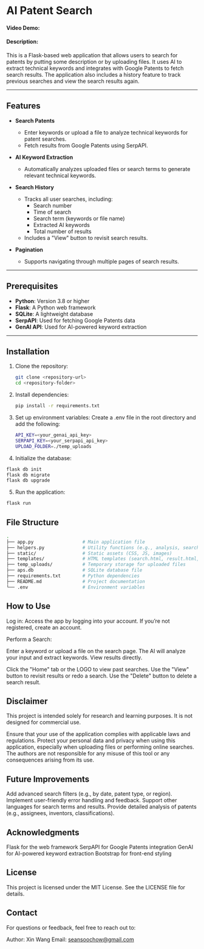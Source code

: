 # AI Patent Search
#### Video Demo:  [<URL HERE>](https://youtu.be/DQgnEHrdX6Q)
#### Description:

This is a Flask-based web application that allows users to search for patents by putting some description or by uploading files. It uses AI to extract technical keywords and integrates with Google Patents to fetch search results. The application also includes a history feature to track previous searches and view the search results again.

---

## Features

- **Search Patents**  
  - Enter keywords or upload a file to analyze technical keywords for patent searches.
  - Fetch results from Google Patents using SerpAPI.

- **AI Keyword Extraction**  
  - Automatically analyzes uploaded files or search terms to generate relevant technical keywords.

- **Search History**  
  - Tracks all user searches, including:
    - Search number
    - Time of search
    - Search term (keywords or file name)
    - Extracted AI keywords
    - Total number of results
  - Includes a "View" button to revisit search results.

- **Pagination**  
  - Supports navigating through multiple pages of search results.

---

## Prerequisites

- **Python**: Version 3.8 or higher
- **Flask**: A Python web framework
- **SQLite**: A lightweight database
- **SerpAPI**: Used for fetching Google Patents data
- **GenAI API**: Used for AI-powered keyword extraction

---

## Installation

1. Clone the repository:  
   ```bash
   git clone <repository-url>
   cd <repository-folder>

2. Install dependencies:
   ```bash
   pip install -r requirements.txt

3. Set up environment variables:
   Create a .env file in the root directory and add the following:
   ```bash
   API_KEY=<your_genai_api_key>
   SERPAPI_KEY=<your_serpapi_api_key>
   UPLOAD_FOLDER=./temp_uploads

 4. Initialize the database:
   ```bash
   flask db init
   flask db migrate
   flask db upgrade
```
 5. Run the application:
   ```bash
   flask run
```

## File Structure

```bash
.
├── app.py                  # Main application file
├── helpers.py              # Utility functions (e.g., analysis, search)
├── static/                 # Static assets (CSS, JS, images)
├── templates/              # HTML templates (search.html, result.html, etc.)
├── temp_uploads/           # Temporary storage for uploaded files
├── aps.db                  # SQLite database file
├── requirements.txt        # Python dependencies
├── README.md               # Project documentation
└── .env                    # Environment variables

```
## How to Use
Log in:
Access the app by logging into your account. If you’re not registered, create an account.

Perform a Search:

Enter a keyword or upload a file on the search page.
The AI will analyze your input and extract keywords.
View results directly.

Click the "Home" tab or the LOGO to view past searches.
Use the "View" button to revisit results or redo a search.
Use the "Delete" button to delete a search result.

## Disclaimer
This project is intended solely for research and learning purposes. It is not designed for commercial use.

Ensure that your use of the application complies with applicable laws and regulations.
Protect your personal data and privacy when using this application, especially when uploading files or performing online searches.
The authors are not responsible for any misuse of this tool or any consequences arising from its use.

## Future Improvements
Add advanced search filters (e.g., by date, patent type, or region).
Implement user-friendly error handling and feedback.
Support other languages for search terms and results.
Provide detailed analysis of patents (e.g., assignees, inventors, classifications).

## Acknowledgments
Flask for the web framework
SerpAPI for Google Patents integration
GenAI for AI-powered keyword extraction
Bootstrap for front-end styling

## License
This project is licensed under the MIT License. See the LICENSE file for details.

## Contact
For questions or feedback, feel free to reach out to:

Author: Xin Wang
Email: seansoochow@gmail.com



